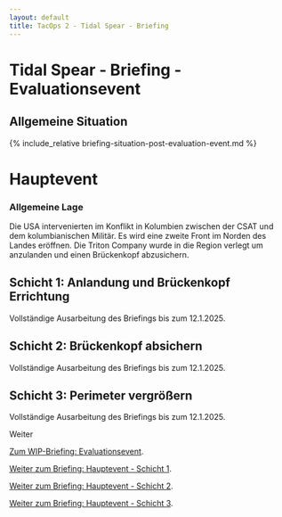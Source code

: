 ```yaml
---
layout: default
title: TacOps 2 - Tidal Spear - Briefing
---
```


# Tidal Spear - Briefing - Evaluationsevent

## Allgemeine Situation

{% include_relative briefing-situation-post-evaluation-event.md %}

# Hauptevent

### Allgemeine Lage

Die USA intervenierten im Konflikt in Kolumbien zwischen der CSAT und dem kolumbianischen Militär.
Es wird eine zweite Front im Norden des Landes eröffnen.
Die Triton Company wurde in die Region verlegt um anzulanden und einen Brückenkopf abzusichern.

## Schicht 1: Anlandung und Brückenkopf Errichtung  

Vollständige Ausarbeitung des Briefings bis zum 12.1.2025.

## Schicht 2: Brückenkopf absichern  

Vollständige Ausarbeitung des Briefings bis zum 12.1.2025.

## Schicht 3: Perimeter vergrößern  

Vollständige Ausarbeitung des Briefings bis zum 12.1.2025.


<div markdown="1" class="hidden">

Weiter

[Zum WIP-Briefing: Evaluationsevent](./briefing-evaluation-event.html).

[Weiter zum Briefing: Hauptevent - Schicht 1](./briefing-main-event-1.html).

[Weiter zum Briefing: Hauptevent - Schicht 2](./briefing-main-event-2.html).

[Weiter zum Briefing: Hauptevent - Schicht 3](./briefing-main-event-3.html).

</div>
